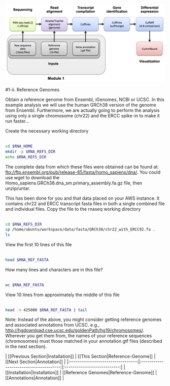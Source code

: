 ![RNA-seq Flowchart - Module 2](Images/RNA-seq_Flowchart2.png)

#1-ii. Reference Genomes

Obtain a reference genome from Ensembl, iGenomes, NCBI or UCSC. In this example analysis we will use the human GRCh38 version of the genome from Ensembl. Furthermore, we are actually going to perform the analysis using only a single chromosome (chr22) and the ERCC spike-in to make it run faster...

Create the necessary working directory

```bash

cd $RNA_HOME
mkdir -p $RNA_REFS_DIR
echo $RNA_REFS_DIR

```

The complete data from which these files were obtained can be found at: ftp://ftp.ensembl.org/pub/release-85/fasta/homo_sapiens/dna/. You could use wget to download the Homo_sapiens.GRCh38.dna_sm.primary_assembly.fa.gz file, then unzip/untar.

This has been done for you and that data placed on your AWS instance. It contains chr22 and ERCC transcript fasta files in both a single combined file and individual files. Copy the file to the rnaseq working directory

```bash

cd $RNA_REFS_DIR
cp /home/ubuntu/workspace/data/fasta/GRCh38/chr22_with_ERCC92.fa .
ls 

```

View the first 10 lines of this file

```bash

head $RNA_REF_FASTA

```

How many lines and characters are in this file?

```bash

wc $RNA_REF_FASTA

```

View 10 lines from approximately the middle of this file

```bash

head -n 425000 $RNA_REF_FASTA | tail

```

Note: Instead of the above, you might consider getting reference genomes and associated annotations from UCSC. e.g., http://hgdownload.cse.ucsc.edu/goldenPath/hg19/chromosomes/.
Wherever you get them from, the names of your reference sequences (chromosomes) must those matched in your annotation gtf files (described in the next section).

| [[Previous Section|Installation]] | [[This Section|Reference-Genome]]      | [[Next Section|Annotation]] |
|:---------------------------------:|:--------------------------------------:|:---------------------------:|
| [[Installation|Installation]]     | [[Reference Genomes|Reference-Genome]] | [[Annotations|Annotation]]   |
